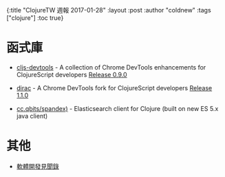 {:title "ClojureTW 週報 2017-01-28"
:layout :post
:author "coldnew"
:tags  ["clojure"]
:toc true}

# 函式庫

* [cljs-devtools](https://github.com/binaryage/cljs-devtools)  -  A collection of Chrome DevTools enhancements for ClojureScript developers [Release 0.9.0](https://github.com/binaryage/cljs-devtools/releases/tag/v0.9.0)

* [dirac](https://github.com/binaryage/dirac) -  A Chrome DevTools fork for ClojureScript developers [Release 1.1.0](https://github.com/binaryage/dirac/releases/tag/v1.1.0)

* [cc.qbits/spandex)](https://github.com/mpenet/spandex) - Elasticsearch client for Clojure (built on new ES 5.x java client)

# 其他

* [軟體開發見聞錄](https://www.gitbook.com/book/ericyeh92094/self-reflection-and-insight-for-s-w-engineering/details)

